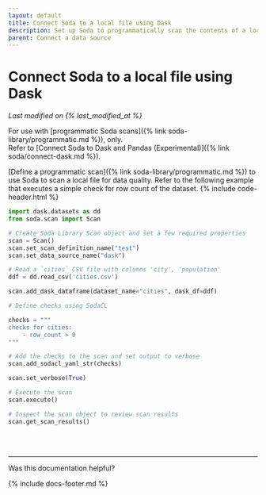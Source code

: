 ```yaml
---
layout: default
title: Connect Soda to a local file using Dask
description: Set up Soda to programmatically scan the contents of a local file using Dask.
parent: Connect a data source
---
```


# Connect Soda to a local file using Dask
*Last modified on {% last_modified_at %}*

For use with [programmatic Soda scans]({% link soda-library/programmatic.md %}), only. <br />Refer to [Connect Soda to Dask and Pandas (Experimental)]({% link soda/connect-dask.md %}).

[Define a programmatic scan]({% link soda-library/programmatic.md %}) to use Soda to scan a local file for data quality. Refer to the following example that executes a simple check for row count of the dataset.
{% include code-header.html %}
```python
import dask.datasets as dd
from soda.scan import Scan

# Create Soda Library Scan object and set a few required properties
scan = Scan()
scan.set_scan_definition_name("test")
scan.set_data_source_name("dask")

# Read a `cities` CSV file with columns 'city', 'population'
ddf = dd.read_csv('cities.csv')

scan.add_dask_dataframe(dataset_name="cities", dask_df=ddf)

# Define checks using SodaCL

checks = """
checks for cities:
    - row_count > 0
"""

# Add the checks to the scan and set output to verbose
scan.add_sodacl_yaml_str(checks)

scan.set_verbose(True)

# Execute the scan
scan.execute()

# Inspect the scan object to review scan results
scan.get_scan_results()
```

<br />
<br />

---

Was this documentation helpful?

<!-- LikeBtn.com BEGIN -->
<span class="likebtn-wrapper" data-theme="tick" data-i18n_like="Yes" data-ef_voting="grow" data-show_dislike_label="true" data-counter_zero_show="true" data-i18n_dislike="No"></span>
<script>(function(d,e,s){if(d.getElementById("likebtn_wjs"))return;a=d.createElement(e);m=d.getElementsByTagName(e)[0];a.async=1;a.id="likebtn_wjs";a.src=s;m.parentNode.insertBefore(a, m)})(document,"script","//w.likebtn.com/js/w/widget.js");</script>
<!-- LikeBtn.com END -->

{% include docs-footer.md %}